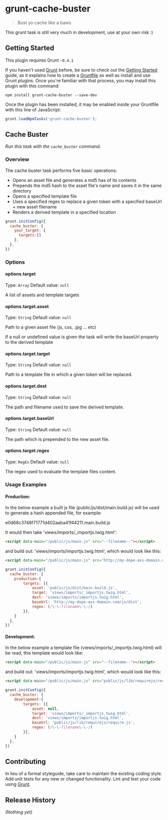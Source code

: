 # grunt-cache-buster

> Bust yo cache like a baws

This grunt task is still very much in development, use at your own risk :)

## Getting Started
This plugin requires Grunt `~0.4.1`

If you haven't used [Grunt](http://gruntjs.com/) before, be sure to check out the [Getting Started](http://gruntjs.com/getting-started) guide, as it explains how to create a [Gruntfile](http://gruntjs.com/sample-gruntfile) as well as install and use Grunt plugins. Once you're familiar with that process, you may install this plugin with this command:

```shell
npm install grunt-cache-buster --save-dev
```

Once the plugin has been installed, it may be enabled inside your Gruntfile with this line of JavaScript:

```js
grunt.loadNpmTasks('grunt-cache-buster');
```

## Cache Buster
_Run this task with the `cache_buster` command._

### Overview
The cache buster task performs five basic operations:

- Opens an asset file and generates a md5 has of its contents
- Prepends the md5 hash to the asset file's name and saves it in the same directory
- Opens a specified template file
- Uses a specified regex to replace a given token with a specified baseUrl + new asset filename
- Renders a derived template in a specified location

```js
grunt.initConfig({
  cache_buster: {
    your_target: {
      targets:[]
    },
  },
})
```

### Options

#### options.target
Type: `Array`
Default value: `null`

A list of assets and template targets


#### options.target.asset
Type: `String`
Default value: `null`

Path to a given asset file (js, css, .jpg ... etc)

If a null or undefined value is given the task will write the baseUrl property to the derived template

#### options.target.target
Type: `String`
Default value: `null`

Path to a template file in which a given token will be replaced.

#### options.target.dest
Type: `String`
Default value: `null`

The path and filename used to save the derived template.

#### options.target.baseUrl
Type: `String`
Default value: `null`

The path which is prepended to the new asset file.

#### options.target.regex
Type: `RegEx`
Default value: `null`

The regex used to evaluate the template files content.


### Usage Examples

#### Production:
In the below example a built js file (public/js/dist/main.build.js) will be used to generate a hash appended file, for example:

e0d68c3748f71771d402aaba41f44211.main.build.js

It would then take 'views/imports/_importjs.twig.html':

```html
<script data-main="/public/js/main.js" src="--filename--"></script>
```

and build out: 'views/imports/importjs.twig.html', which would look like this:

```html
<script data-main="/public/js/main.js" src="http://my-dope-ass-domain.com/js/dist/e0d68c3748f71771d402aaba41f44211.main.build.js"></script>
```

```js
grunt.initConfig({
  cache_buster: {
    production:{
        targets: [{
            asset: 'public/js/dist/main.build.js',
            target: 'views/imports/_importjs.twig.html',
            dest: 'views/imports/importjs.twig.html',
            baseUrl: 'http://my-dope-ass-domain.com/js/dist',
            regex: (/\-\-filename\-\-/)
        }],
    }
  },
})
```

#### Development:
In the below example a template file (views/imports/_importjs.twig.html) will be read, this template would look like:

```html
<script data-main="/public/js/main.js" src="--filename--"></script>
```

and build out: 'views/imports/importjs.twig.html', which would look like this:

```html
<script data-main="/public/js/main.js" src="public/js/lib/requirejs/require.js"></script>
```

```js
grunt.initConfig({
  cache_buster: {
    development:{
        targets: [{
            asset: null,
            target: 'views/imports/_importjs.twig.html',
            dest: 'views/imports/importjs.twig.html',
            baseUrl: 'public/js/lib/requirejs/require.js',
            regex: (/\-\-filename\-\-/)
        }],
    }
  },
})
```

## Contributing
In lieu of a formal styleguide, take care to maintain the existing coding style. Add unit tests for any new or changed functionality. Lint and test your code using [Grunt](http://gruntjs.com/).

## Release History
_(Nothing yet)_
